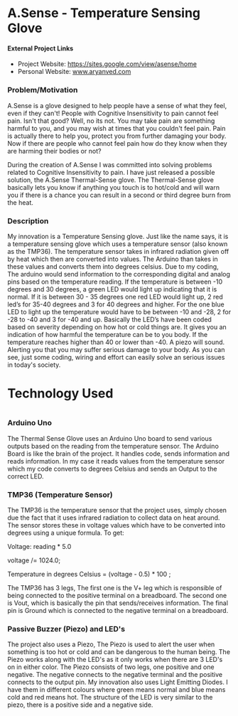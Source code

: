 # A.Sense - Temperature Sensing Glove 

#### External Project Links
 - Project Website: https://sites.google.com/view/asense/home
 - Personal Website: www.aryanved.com


### Problem/Motivation 

A.Sense is a glove designed to help people have a sense of what they feel, even if they can't! People with Cognitive Insensitivity to pain cannot feel pain. Isn't that good? Well, no its not. You may take pain are something harmful to you, and you may wish at times that you couldn't feel pain. Pain is actually there to help you, protect you from further damaging your body. Now if there are people who cannot feel pain how do they know when they are harming their bodies or not?

During the creation of A.Sense I was committed into solving problems related to Cognitive Insensitivity to pain. I have just released a possible solution, the A.Sense Thermal-Sense glove. The Thermal-Sense glove basically lets you know if anything you touch is to hot/cold and will warn you if there is a chance you can result in a second or third degree burn from the heat.

### Description

My innovation is a Temperature Sensing glove. Just like the name says, it is a temperature sensing glove which uses a temperature sensor (also known as the TMP36). The temperature  sensor takes in infrared radiation given off by heat which then are converted into values. The Arduino than takes in these values and converts them into degrees celsius. Due to my coding, The arduino would send information to the corresponding digital and analog pins based on the temperature reading. If the temperature is between -10 degrees and 30 degrees, a green LED would light up indicating that it is normal. If it is between 30 - 35 degrees one red LED would light up, 2 red led’s for 35-40 degrees and 3 for 40 degrees and higher. For the one blue LED to light up the temperature would have to be between -10 and -28, 2 for -28 to -40 and 3 for -40 and up. Basically the LED’s have been coded based on severity depending on how hot or cold things are. It gives you an indication of how harmful the temperature can be to you body. If the temperature reaches higher than 40 or lower than -40. A piezo will sound. Alerting you that you may suffer serious damage to your body.  As you can see, just some coding, wiring and effort can easily solve an serious issues in today's society.
#
# Technology Used
#
### Arduino Uno
  
The Thermal Sense Glove uses an Arduino Uno board to send various outputs based on the reading from the temperature sensor. The Arduino Board is like the brain of the project. It handles code, sends information and reads information.  In my case it reads values from the temperature sensor which my code converts to degrees Celsius and sends an Output to the correct LED.


### TMP36 (Temperature Sensor)

The TMP36 is the temperature sensor that the project uses, simply chosen due the fact that it uses infrared radiation to collect data on heat around. The sensor stores these in voltage values which have to be converted into degrees using a unique formula. To get:

Voltage:  reading * 5.0 

voltage /= 1024.0; 

Temperature in degrees Celsius = (voltage - 0.5) * 100 ;  

The TMP36 has 3 legs, The first one is the V+ leg which is responsible of being connected to the positive terminal on a breadboard. The second one is Vout, which is basically the pin that sends/receives information. The final pin is Ground which is connected to the negative terminal on a breadboard.
                                          
### Passive Buzzer (Piezo) and LED's

The project also uses a Piezo, The Piezo is used to alert the user when something is too hot or cold and can be dangerous to the human being. The Piezo works along with the LED's as it only works when there are 3 LED's on in either color. The Piezo consists of two legs, one positive and one negative.  The negative connects to the negative terminal and the positive connects to the output pin. My innovation also uses Light Emitting Diodes. I have them in different colours where green means normal and blue means cold and red means hot. The structure of the LED is very similar to the piezo, there is a positive side and a negative side. 
